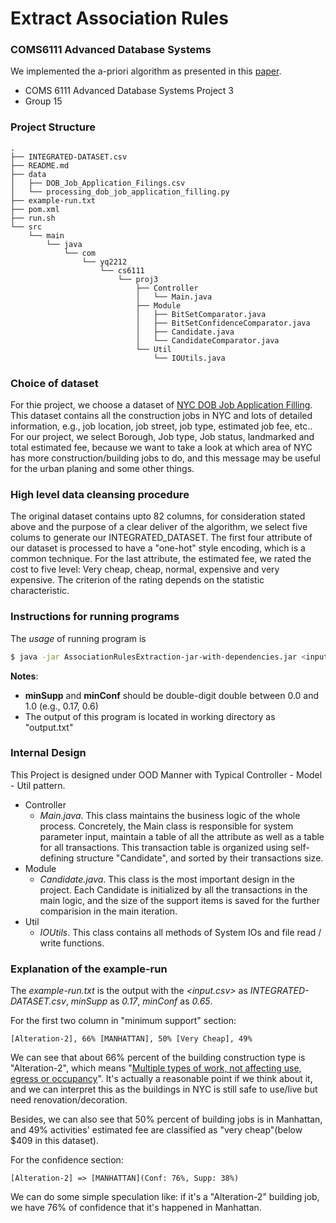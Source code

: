 # Extract Association Rules
### COMS6111 Advanced Database Systems
 
We implemented the a-priori algorithm as presented in this [paper](http://www.cs.columbia.edu/~gravano/Qual/Papers/agrawal94.pdf).

  - COMS 6111 Advanced Database Systems Project 3
  - Group 15
  
### Project Structure

    .
    ├── INTEGRATED-DATASET.csv
    ├── README.md
    ├── data
    │   ├── DOB_Job_Application_Filings.csv
    │   └── processing_dob_job_application_filling.py
    ├── example-run.txt
    ├── pom.xml
    ├── run.sh
    └── src
        └── main
            └── java
                └── com
                    └── yq2212
                        └── cs6111
                            └── proj3
                                ├── Controller
                                │   └── Main.java
                                ├── Module
                                │   ├── BitSetComparator.java
                                │   ├── BitSetConfidenceComparator.java
                                │   ├── Candidate.java
                                │   └── CandidateComparator.java
                                └── Util
                                    └── IOUtils.java

 
### Choice of dataset
For thie project, we choose a dataset of [NYC DOB Job Application Filling](https://data.cityofnewyork.us/Housing-Development/DOB-Job-Application-Filings/ic3t-wcy2). This dataset contains all the construction jobs in NYC and lots of 
detailed information, e.g., job location, job street, job type, estimated job fee, etc.. For our project, we select Borough, Job type, Job status, landmarked and total estimated fee, because we want to take a look at which area of 
NYC has more construction/building jobs to do, and this message may be useful for the urban planing and some other things.

### High level data cleansing procedure
The original dataset contains upto 82 columns, for consideration stated above and the purpose of a clear deliver of the algorithm, we select five colums to generate our INTEGRATED_DATASET.
The first four attribute of our dataset is processed to have a "one-hot" style encoding, which is a common technique. For the last attribute, the estimated fee, we rated the cost to five level:
Very cheap, cheap, normal, expensive and very expensive. The criterion of the rating depends on the statistic characteristic. 

### Instructions for running programs

The *usage* of running program is 
```sh
$ java -jar AssociationRulesExtraction-jar-with-dependencies.jar <input.csv> <minSupp> <minConf>
```
**Notes**:
 - **minSupp** and **minConf** should be double-digit double between 0.0 and 1.0 (e.g., 0.17, 0.6) 
 - The output of this program is located in working directory as "output.txt"
 
### Internal Design
This Project is designed under OOD Manner with Typical Controller - Model - Util pattern.
 - Controller 
   - *Main.java*. This class maintains the business logic of the whole process. 
   Concretely, the Main class is responsible for system parameter input, maintain a table of all the attribute 
   as well as a table for all transactions. This transaction table is organized using self-defining structure "Candidate", and sorted
   by their transactions size.
 - Module
   - *Candidate.java*. This class is the most important design in the project. 
   Each Candidate is initialized by all the transactions in the main logic, and the size of the support items is saved for 
   the further comparision in the main iteration.
 - Util
   - *IOUtils*. This class contains all methods of System IOs and file read / write functions.
   
### Explanation of the example-run

The *example-run.txt* is the output with the *<input.csv>* as *INTEGRATED-DATASET.csv*, *minSupp* as *0.17*, *minConf* as *0.65*.

For the first two column in "minimum support" section:

``
[Alteration-2], 66%
[MANHATTAN], 50%
[Very Cheap], 49%
``

We can see that about 66% percent of the building construction type is "Alteration-2", which means "[Multiple types of work, not
 affecting use, egress or occupancy](https://www1.nyc.gov/site/buildings/homeowner/permits.page)". It's actually a reasonable point if we 
 think about it, and we can interpret this as the buildings in NYC is still safe to use/live but need renovation/decoration. 
 
 Besides, we can also see that 50% percent of building jobs is in Manhattan, and 49% activities' estimated fee are classified as "very cheap"(below $409 in 
 this dataset). 
 
 For the confidence section:
 
 ``
 [Alteration-2] => [MANHATTAN](Conf: 76%, Supp: 38%)
 ``
 
 We can do some simple speculation like: if it's a "Alteration-2" building job, we have 76% of confidence that it's happened in Manhattan.
 

